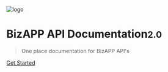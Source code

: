 ![logo](http://apppoint.com/storage/app/media/images/img/logospp.png)

# BizAPP API Documentation<small>2.0</small>

> One place documentation for BizAPP API's

[Get Started](#github-and-git-tools)

